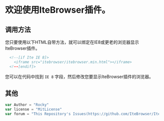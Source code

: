 # 欢迎使用IteBrowser插件。

## 调用方法

您只要使用以下HTML自带方法，就可以绑定在IE8或更老的浏览器显示IteBrowser插件。

```html
  <!--[if Ite IE 8]>
    <iframe src="itebrowser/itebrowser.min.html"></iframe>
  <!--[endif]>
```

您可以在代码中找到 `IE 8` 字段，然后修改您要显示IteBrowser插件的浏览器。


## 其他
```javascript
var Author = "Rocky"
var license = "MitLicense"
var forum = "This Repository's Issues(https://github.com/IteBrowser/IteBrowser/issues)"
```

